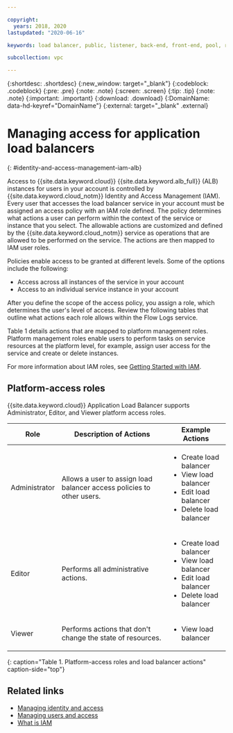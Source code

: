 ```yaml
---

copyright:
  years: 2018, 2020
lastupdated: "2020-06-16"

keywords: load balancer, public, listener, back-end, front-end, pool, round-robin, weighted, connections, methods, policies, APIs, access, ports, vpc, vpc network, layer-7

subcollection: vpc

---
```


{:shortdesc: .shortdesc}
{:new_window: target="_blank"}
{:codeblock: .codeblock}
{:pre: .pre}
{:note: .note}
{:screen: .screen}
{:tip: .tip}
{:note: .note}
{:important: .important}
{:download: .download}
{:DomainName: data-hd-keyref="DomainName"}
{:external: target="_blank" .external}

# Managing access for application load balancers
{: #identity-and-access-management-iam-alb}

Access to {{site.data.keyword.cloud}} {{site.data.keyword.alb_full}} (ALB) instances for users in your account is controlled by {{site.data.keyword.cloud_notm}} Identity and Access Management (IAM). Every user that accesses the load balancer service in your account must be assigned an access policy with an IAM role defined. The policy determines what actions a user can perform within the context of the service or instance that you select. The allowable actions are customized and defined by the {{site.data.keyword.cloud_notm}} service as operations that are allowed to be performed on the service. The actions are then mapped to IAM user roles.

Policies enable access to be granted at different levels. Some of the options include the following:

* Access across all instances of the service in your account
* Access to an individual service instance in your account   

After you define the scope of the access policy, you assign a role, which determines the user's level of access. Review the following tables that outline what actions each role allows within the Flow Logs service.

Table 1 details actions that are mapped to platform management roles. Platform management roles enable users to perform tasks on service resources at the platform level, for example, assign user access for the service and create or delete instances.

For more information about IAM roles, see [Getting Started with IAM](/docs/vpc?topic=vpc-iam-getting-started).

## Platform-access roles

{{site.data.keyword.cloud}} Application Load Balancer supports Administrator, Editor, and Viewer platform access roles.

| Role | Description of Actions | Example Actions |
|-------------|--------------|---------------------------|
| Administrator | Allows a user to assign load balancer access policies to other users. | <ul><li>Create load balancer</li><li>View load balancer</li><li>Edit load balancer</li><li>Delete load balancer</li></ul> |
| Editor | Performs all administrative actions. | <ul><li>Create load balancer</li><li>View load balancer</li><li>Edit load balancer</li><li>Delete load balancer</li></ul> |
| Viewer |Performs actions that don't change the state of resources. | <ul><li>View load balancer</li></ul> |
{: caption="Table 1. Platform-access roles and load balancer actions" caption-side="top"}

## Related links

* [Managing identity and access](/docs/account?topic=account-getstarted)
* [Managing users and access](/docs/account?topic=account-iamuserinv)
* [What is IAM](/docs/account?topic=account-iamoverview)
